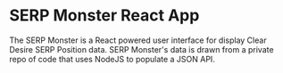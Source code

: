 # SERP Monster React App

The SERP Monster is a React powered user interface for display Clear Desire SERP Position data. SERP Monster's data is drawn from a private repo of code that uses NodeJS to populate a JSON API.
